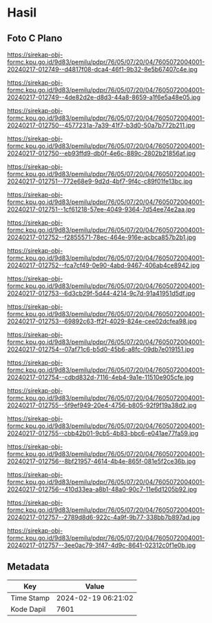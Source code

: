 # Hasil

## Foto C Plano

https://sirekap-obj-formc.kpu.go.id/9d83/pemilu/pdpr/76/05/07/20/04/7605072004001-20240217-012749--d4817f08-dca4-46f1-9b32-8e5b67407c4e.jpg

https://sirekap-obj-formc.kpu.go.id/9d83/pemilu/pdpr/76/05/07/20/04/7605072004001-20240217-012749--4de82d2e-d8d3-44a8-8659-a1f6e5a48e05.jpg

https://sirekap-obj-formc.kpu.go.id/9d83/pemilu/pdpr/76/05/07/20/04/7605072004001-20240217-012750--4577231a-7a39-41f7-b3d0-50a7b772b211.jpg

https://sirekap-obj-formc.kpu.go.id/9d83/pemilu/pdpr/76/05/07/20/04/7605072004001-20240217-012750--eb93ffd9-db0f-4e6c-889c-2802b21856af.jpg

https://sirekap-obj-formc.kpu.go.id/9d83/pemilu/pdpr/76/05/07/20/04/7605072004001-20240217-012751--772e68e9-9d2d-4bf7-9f4c-c89f01fe13bc.jpg

https://sirekap-obj-formc.kpu.go.id/9d83/pemilu/pdpr/76/05/07/20/04/7605072004001-20240217-012751--1cf61218-57ee-4049-9364-7d54ee74e2aa.jpg

https://sirekap-obj-formc.kpu.go.id/9d83/pemilu/pdpr/76/05/07/20/04/7605072004001-20240217-012752--f2855571-78ec-464e-916e-acbca857b2b1.jpg

https://sirekap-obj-formc.kpu.go.id/9d83/pemilu/pdpr/76/05/07/20/04/7605072004001-20240217-012752--fca7cf49-0e90-4abd-9467-406ab4ce8942.jpg

https://sirekap-obj-formc.kpu.go.id/9d83/pemilu/pdpr/76/05/07/20/04/7605072004001-20240217-012753--6d3cb29f-5d44-4214-9c7d-91a41951d5df.jpg

https://sirekap-obj-formc.kpu.go.id/9d83/pemilu/pdpr/76/05/07/20/04/7605072004001-20240217-012753--69892c63-ff2f-4029-824e-cee02dcfea98.jpg

https://sirekap-obj-formc.kpu.go.id/9d83/pemilu/pdpr/76/05/07/20/04/7605072004001-20240217-012754--07af71c6-b5d0-45b6-a8fc-09db7e019151.jpg

https://sirekap-obj-formc.kpu.go.id/9d83/pemilu/pdpr/76/05/07/20/04/7605072004001-20240217-012754--cdbd832d-7116-4eb4-9a1e-11510e905cfe.jpg

https://sirekap-obj-formc.kpu.go.id/9d83/pemilu/pdpr/76/05/07/20/04/7605072004001-20240217-012755--5f9ef949-20e4-4756-b805-92f9f19a38d2.jpg

https://sirekap-obj-formc.kpu.go.id/9d83/pemilu/pdpr/76/05/07/20/04/7605072004001-20240217-012755--cbb42b01-9cb5-4b83-bbc6-e041ae77fa59.jpg

https://sirekap-obj-formc.kpu.go.id/9d83/pemilu/pdpr/76/05/07/20/04/7605072004001-20240217-012756--8bf21957-4614-4b4e-865f-081e5f2ce36b.jpg

https://sirekap-obj-formc.kpu.go.id/9d83/pemilu/pdpr/76/05/07/20/04/7605072004001-20240217-012756--410d33ea-a8b1-48a0-90c7-11e6d1205b92.jpg

https://sirekap-obj-formc.kpu.go.id/9d83/pemilu/pdpr/76/05/07/20/04/7605072004001-20240217-012757--2789d8d6-922c-4a9f-9b77-338bb7b897ad.jpg

https://sirekap-obj-formc.kpu.go.id/9d83/pemilu/pdpr/76/05/07/20/04/7605072004001-20240217-012757--3ee0ac79-3f47-4d9c-8641-02312c0f1e0b.jpg


## Metadata

| Key        | Value               |
| ---------- | ------------------- |
| Time Stamp | 2024-02-19 06:21:02 |
| Kode Dapil | 7601                |




